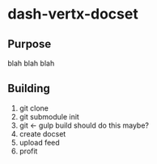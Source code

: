 # dash-vertx-docset

Purpose
---------- 
blah blah blah


Building
------
1. git clone <url> 
2. git submodule init 
3. git <checkout latest tagged version>  <- gulp build should do this maybe?
4. create docset
5. upload feed
6. profit

